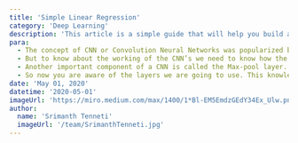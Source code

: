 ```yaml
---
title: 'Simple Linear Regression'
category: 'Deep Learning'
description: 'This article is a simple guide that will help you build and understand the concepts behind building a simple CNN. By the end of this article you will be able to build a simple CNN based on the PyTorch API and will classify clothing using the FashionMNIST dateset. '
para:
  - The concept of CNN or Convolution Neural Networks was popularized by Yann André LeCun who is also known as the father of the convolution nets. A CNN works very similar to how our human eye works. The core operations that are behind the CNN’s are matrix additions and multiplications.So, there is no need to get worried about them.
  - But to know about the working of the CNN’s we need to know how the image gets stored in the computer. The core function behind a CNN is the convolution operation. It is multiplication of the image matrix with a filter matrix to extract some important features from the image matrix.
  - Another important component of a CNN is called the Max-pool layer. This helps us in reducing the number of features i.e. it sharpens them so that our CNN performs better.
  - So now you are aware of the layers we are going to use. This knowledge is enough for building a simple CNN but one optional layer call the dropout will help the CNN perform well. Dropout layer is placed in between the fc layers and this randomly drops the connection with a set probability which will help us in training the CNN better.
date: 'May 01, 2020'
datetime: '2020-05-01'
imageUrl: 'https://miro.medium.com/max/1400/1*Bl-EM5EmdzGEdY34Ex_Ulw.png'
author:
  name: 'Srimanth Tenneti'
  imageUrl: '/team/SrimanthTenneti.jpg'
---
```

